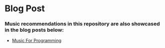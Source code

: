 # Blog Post

### Music recommendations in this repository are also showcased in the blog posts below:

* [Music For Programming](https://holypython.com/music-ideas-for-programming-coding/)

